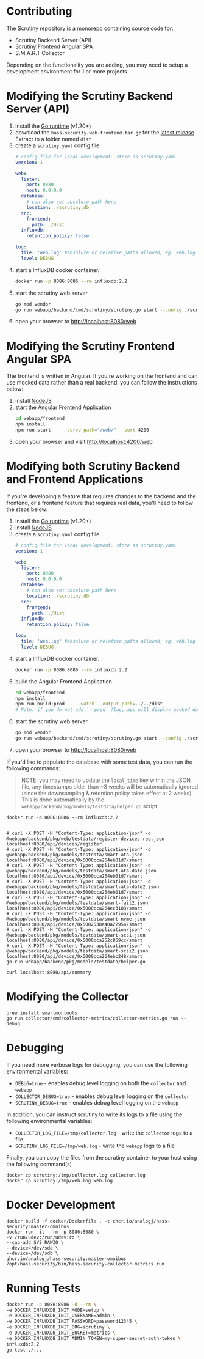 # Contributing

The Scrutiny repository is a [monorepo](https://en.wikipedia.org/wiki/Monorepo) containing source code for:
- Scrutiny Backend Server (API)
- Scrutiny Frontend Angular SPA
- S.M.A.R.T Collector

Depending on the functionality you are adding, you may need to setup a development environment for 1 or more projects.

# Modifying the Scrutiny Backend Server (API)

1. install the [Go runtime](https://go.dev/doc/install) (v1.20+)
2. download the `hass-security-web-frontend.tar.gz` for
   the [latest release](https://github.com/hass-security/hass-security/releases/latest). Extract to a folder named `dist`
3. create a `scrutiny.yaml` config file
    ```yaml
    # config file for local development. store as scrutiny.yaml
    version: 1

    web:
      listen:
        port: 8080
        host: 0.0.0.0
      database:
        # can also set absolute path here
        location: ./scrutiny.db
      src:
        frontend:
          path: ./dist
      influxdb:
        retention_policy: false

    log:
      file: 'web.log' #absolute or relative paths allowed, eg. web.log
      level: DEBUG

    ```
4. start a InfluxDB docker container.
    ```bash
    docker run -p 8086:8086 --rm influxdb:2.2
    ```
5. start the scrutiny web server
    ```bash
    go mod vendor
    go run webapp/backend/cmd/scrutiny/scrutiny.go start --config ./scrutiny.yaml
    ```
6. open your browser to [http://localhost:8080/web](http://localhost:8080/web)

# Modifying the Scrutiny Frontend Angular SPA

The frontend is written in Angular. If you're working on the frontend and can use mocked data rather than a real backend, you can follow the instructions below:

1. install [NodeJS](https://nodejs.org/en/download/)
2. start the Angular Frontend Application
    ```bash
    cd webapp/frontend
    npm install
    npm run start -- --serve-path="/web/" --port 4200
    ```
3. open your browser and visit [http://localhost:4200/web](http://localhost:4200/web)

# Modifying both Scrutiny Backend and Frontend Applications
If you're developing a feature that requires changes to the backend and the frontend, or a frontend feature that requires real data,
you'll need to follow the steps below:

1. install the [Go runtime](https://go.dev/doc/install) (v1.20+)
2. install [NodeJS](https://nodejs.org/en/download/)
3. create a `scrutiny.yaml` config file
    ```yaml
    # config file for local development. store as scrutiny.yaml
    version: 1

    web:
      listen:
        port: 8080
        host: 0.0.0.0
      database:
        # can also set absolute path here
        location: ./scrutiny.db
      src:
        frontend:
          path: ./dist
      influxdb:
        retention_policy: false

    log:
      file: 'web.log' #absolute or relative paths allowed, eg. web.log
      level: DEBUG

    ```
4. start a InfluxDB docker container.
    ```bash
    docker run -p 8086:8086 --rm influxdb:2.2
    ```
5. build the Angular Frontend Application
    ```bash
    cd webapp/frontend
    npm install
    npm run build:prod -- --watch --output-path=../../dist
    # Note: if you do not add `--prod` flag, app will display mocked data for api calls.
    ```
6. start the scrutiny web server
    ```bash
    go mod vendor
    go run webapp/backend/cmd/scrutiny/scrutiny.go start --config ./scrutiny.yaml
    ```
7. open your browser to [http://localhost:8080/web](http://localhost:8080/web)


If you'd like to populate the database with some test data,  you can run the following commands:

> NOTE: you may need to update the `local_time` key within the JSON file, any timestamps older than ~3 weeks will be automatically ignored
> (since the downsampling & retention policy takes effect at 2 weeks)
> This is done automatically by the `webapp/backend/pkg/models/testdata/helper.go` script

```
docker run -p 8086:8086 --rm influxdb:2.2


# curl -X POST -H "Content-Type: application/json" -d @webapp/backend/pkg/web/testdata/register-devices-req.json localhost:8080/api/devices/register
# curl -X POST -H "Content-Type: application/json" -d @webapp/backend/pkg/models/testdata/smart-ata.json localhost:8080/api/device/0x5000cca264eb01d7/smart
# curl -X POST -H "Content-Type: application/json" -d @webapp/backend/pkg/models/testdata/smart-ata-date.json localhost:8080/api/device/0x5000cca264eb01d7/smart
# curl -X POST -H "Content-Type: application/json" -d @webapp/backend/pkg/models/testdata/smart-ata-date2.json localhost:8080/api/device/0x5000cca264eb01d7/smart
# curl -X POST -H "Content-Type: application/json" -d @webapp/backend/pkg/models/testdata/smart-fail2.json localhost:8080/api/device/0x5000cca264ec3183/smart
# curl -X POST -H "Content-Type: application/json" -d @webapp/backend/pkg/models/testdata/smart-nvme.json localhost:8080/api/device/0x5002538e40a22954/smart
# curl -X POST -H "Content-Type: application/json" -d @webapp/backend/pkg/models/testdata/smart-scsi.json localhost:8080/api/device/0x5000cca252c859cc/smart
# curl -X POST -H "Content-Type: application/json" -d @webapp/backend/pkg/models/testdata/smart-scsi2.json localhost:8080/api/device/0x5000cca264ebc248/smart
go run webapp/backend/pkg/models/testdata/helper.go

curl localhost:8080/api/summary

```

# Modifying the Collector
```
brew install smartmontools
go run collector/cmd/collector-metrics/collector-metrics.go run --debug
```


# Debugging

If you need more verbose logs for debugging, you can use the following environmental variables:

- `DEBUG=true` - enables debug level logging on both the `collector` and `webapp`
- `COLLECTOR_DEBUG=true` - enables debug level logging on the `collector`
- `SCRUTINY_DEBUG=true` - enables debug level logging on the `webapp`

In addition, you can instruct scrutiny to write its logs to a file using the following environmental variables:

- `COLLECTOR_LOG_FILE=/tmp/collector.log` - write the `collector` logs to a file
- `SCRUTINY_LOG_FILE=/tmp/web.log` - write the `webapp` logs to a file

Finally, you can copy the files from the scrutiny container to your host using the following command(s)

```
docker cp scrutiny:/tmp/collector.log collector.log
docker cp scrutiny:/tmp/web.log web.log
```

# Docker Development

```
docker build -f docker/Dockerfile . -t chcr.io/analogj/hass-security:master-omnibus
docker run -it --rm -p 8080:8080 \
-v /run/udev:/run/udev:ro \
--cap-add SYS_RAWIO \
--device=/dev/sda \
--device=/dev/sdb \
ghcr.io/analogj/hass-security:master-omnibus
/opt/hass-security/bin/hass-security-collector-metrics run
```


# Running Tests

```bash
docker run -p 8086:8086 -d --rm \
-e DOCKER_INFLUXDB_INIT_MODE=setup \
-e DOCKER_INFLUXDB_INIT_USERNAME=admin \
-e DOCKER_INFLUXDB_INIT_PASSWORD=password12345 \
-e DOCKER_INFLUXDB_INIT_ORG=scrutiny \
-e DOCKER_INFLUXDB_INIT_BUCKET=metrics \
-e DOCKER_INFLUXDB_INIT_ADMIN_TOKEN=my-super-secret-auth-token \
influxdb:2.2
go test ./...

```
